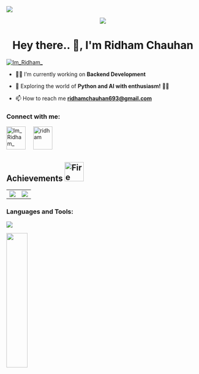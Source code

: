 ![](https://visitcount.itsvg.in/api?id=Ridham&label=Profile%20Views&color=1&icon=0&pretty=true)

<div align="center">
    <img src="https://media.giphy.com/media/qgQUggAC3Pfv687qPC/giphy.gif" >
</div>
<h1 align="center">Hey there.. 👋, I'm Ridham Chauhan</h1>

<p align="left"> <a href="https://twitter.com/Im_Ridham_" target="blank"><img src="https://img.shields.io/twitter/follow/Im_Ridham_?logo=twitter&style=for-the-badge" alt="Im_Ridham_" /></a> </p>

- 👨‍💻 I’m currently working on **Backend Development**

- 🌱 Exploring the world of **Python and AI with enthusiasm!** 🚀🐍

- 📫 How to reach me **ridhamchauhan693@gmail.com**

<h3 align="left">Connect with me:</h3>

<p align="left">
  <a href="https://twitter.com/Im_Ridham_" target="blank"><img src="https://raw.githubusercontent.com/rahuldkjain/github-profile-readme-generator/master/src/images/icons/Social/twitter.svg" alt="Im_Ridham_" height="60" width="50" /></a> &nbsp; &nbsp;
  <a href="https://www.linkedin.com/in/ridham-chauhan/" target="blank"><img src="https://raw.githubusercontent.com/rahuldkjain/github-profile-readme-generator/master/src/images/icons/Social/linked-in-alt.svg" alt="ridham" height="60" width="50" /></a>
</p>

## Achievements <img src="https://user-images.githubusercontent.com/74038190/216122041-518ac897-8d92-4c6b-9b3f-ca01dcaf38ee.png" alt="Fire" width="50" />
<table>
<tr>
<td ><img src="https://github-production-user-asset-6210df.s3.amazonaws.com/115993280/278853664-0a4d414e-20db-4582-8b44-885def022881.png" width="auto" height="auto" max-width="100%"></td>
<td ><img src="https://github-production-user-asset-6210df.s3.amazonaws.com/115993280/278853707-965fdb14-146e-4b0c-9f36-0930e3491613.png" width="auto" height="auto" max-width="100%"></td>
</tr>
</table>

<h3 align="left">Languages and Tools:</h3>
<p>
  <a href="https://skillicons.dev">
    <img src="https://skillicons.dev/icons?i=react,java,py,git,c,cpp,figma,firebase,aws,django,docker,materialui,mongodb,mysql,tailwind,vite,redux,postman,eclipse,androidstudio,sqlite,angular,linux,idea,github,githubactions,azure,jquery,nodejs,express,bash,stackoverflow,vscode,php,html,css,js,ts,npm,yarn,bootstrap,qt,fastapi,selenium,vercel&perline=11" />
  </a>
</p>

<img align="left" width="33%" height="30%" src="https://github-readme-stats.vercel.app/api?username=rythm01&show_icons=true&theme=tokyonight">
